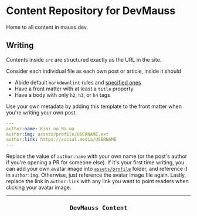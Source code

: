 # Content Repository for DevMauss

Home to all content in mauss.dev.

## Writing

Contents inside `src` are structured exactly as the URL in the site.

Consider each individual file as each own post or article, inside it should

- Abide default `markdownlint` rules and [specified ones](.markdownlint.yml)
- Have a front matter with at least a `title` property
- Have a body with only `h2`, `h3`, or `h4` tags

Use your own metadata by adding this template to the front matter when you're writing your own post.

```yaml
---
author:name: Kimi no Na wa
author:img: assets/profile/USERNAME.ext
author:link: https://social.media/USERNAME
---
```

Replace the value of `author:name` with your own name (or the post's author if you're opening a PR for someone else). If it's your first time writing, you can add your own avatar image into [`assets/profile`](assets/profile) folder, and reference it in `author:img`. Otherwise, just reference the avatar image file again. Lastly, replace the link in `author:link` with any link you want to point readers when clicking your avatar image.

***

<h3 align="center"><pre>DevMauss Content</pre></h3>
